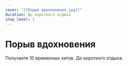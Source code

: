 ```yaml
---
cover: "[[Порыв вдохновения.jpg]]"
duration: До короткого отдыха
insp_level: 2
---
```

# Порыв вдохновения

Получаете 10 временных хитов. До короткого отдыха.
